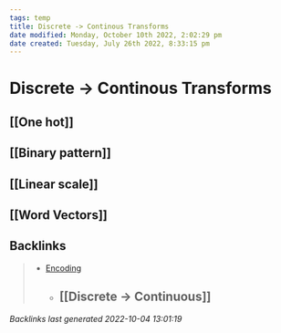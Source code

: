 ```yaml
---
tags: temp
title: Discrete -> Continous Transforms
date modified: Monday, October 10th 2022, 2:02:29 pm
date created: Tuesday, July 26th 2022, 8:33:15 pm
---
```


# Discrete -> Continous Transforms

## [[One hot]]

## [[Binary pattern]]

## [[Linear scale]]

## [[Word Vectors]]

## Backlinks
> - [Encoding](Encodings.md)
>   - ## [[Discrete -> Continuous]]

_Backlinks last generated 2022-10-04 13:01:19_
